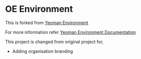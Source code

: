 # OE Environment

This is forked from [Yeoman Environment](https://github.com/yeoman/environment)

For more information refer [Yeoman Environment Documentation](http://yeoman.io/environment/)

This project is changed from original project for,

* Adding organisation branding
